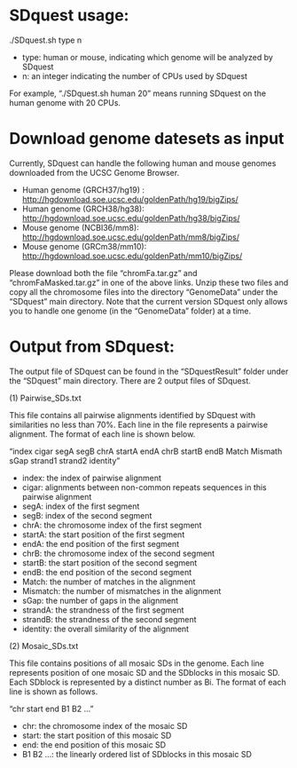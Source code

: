 # SDquest usage:
 ./SDquest.sh type n
- type: human or mouse, indicating which genome will be analyzed by SDquest
- n: an integer indicating the number of CPUs used by SDquest

For example, “./SDquest.sh human 20” means running SDquest on the human genome with 20 CPUs. 

# Download genome datesets as input
Currently, SDquest can handle the following human and mouse genomes downloaded from the UCSC Genome Browser.

- Human genome (GRCH37/hg19) : http://hgdownload.soe.ucsc.edu/goldenPath/hg19/bigZips/
- Human genome (GRCH38/hg38): http://hgdownload.soe.ucsc.edu/goldenPath/hg38/bigZips/
- Mouse genome (NCBI36/mm8): http://hgdownload.soe.ucsc.edu/goldenPath/mm8/bigZips/
- Mouse genome (GRCm38/mm10): http://hgdownload.soe.ucsc.edu/goldenPath/mm10/bigZips/

Please download both the file “chromFa.tar.gz” and “chromFaMasked.tar.gz” in one of the above links. Unzip these two files and copy all the chromosome files into the directory “GenomeData” under the “SDquest” main directory. Note that the current version SDquest only allows you to handle one genome (in the “GenomeData” folder) at a time.

# Output from SDquest:
The output file of SDquest can be found in the “SDquestResult” folder under the “SDquest” main directory. There are 2 output files of SDquest.

(1) Pairwise_SDs.txt

This file contains all pairwise alignments identified by SDquest with similarities no less than 70%. Each line in the file represents a pairwise alignment. The format of each line is shown below.

“index  cigar  segA  segB  chrA  startA  endA  chrB  startB  endB  Match  Mismath  sGap  strand1  strand2  identity”
- index: the index of pairwise alignment
- cigar: alignments between non-common repeats sequences in this pairwise alignment
- segA: index of the first segment
- segB: index of the second segment
- chrA: the chromosome index of the first segment
- startA: the start position of the first segment
- endA: the end position of the first segment
- chrB: the chromosome index of the second segment
- startB: the start position of the second segment
- endB: the end position of the second segment
- Match: the number of matches in the alignment
- Mismatch: the number of mismatches in the alignment
- sGap: the number of gaps in the alignment
- strandA: the strandness of the first segment
- strandB: the strandness of the second segment
- identity: the overall similarity of the alignment 

(2) Mosaic_SDs.txt

This file contains positions of all mosaic SDs in the genome. Each line represents position of one mosaic SD and the SDblocks in this mosaic SD. Each SDblock is represented by a distinct number as Bi. The format of each line is shown as follows.

“chr  start  end  B1  B2 ...”
- chr: the chromosome index of the mosaic SD
- start: the start position of this mosaic SD
- end: the end position of this mosaic SD
- B1 B2 ...: the linearly ordered list of SDblocks in this mosaic SD


